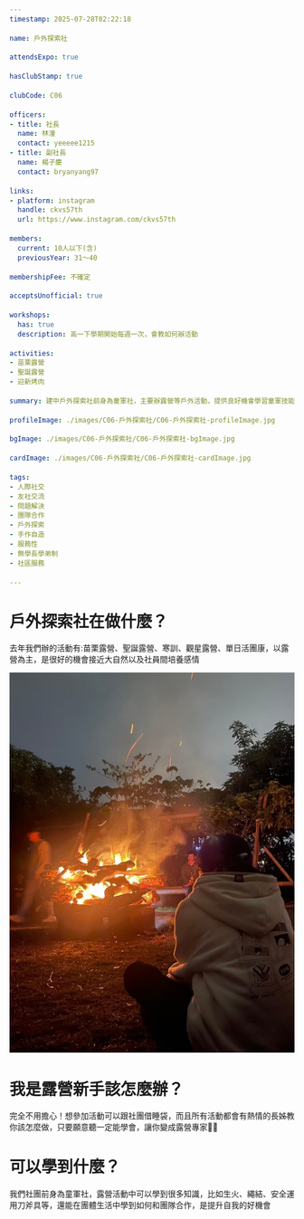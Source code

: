 ```yaml
---
timestamp: 2025-07-28T02:22:18

name: 戶外探索社

attendsExpo: true

hasClubStamp: true

clubCode: C06

officers:
- title: 社長
  name: 林潼
  contact: yeeeee1215
- title: 副社長
  name: 楊子慶
  contact: bryanyang97

links:
- platform: instagram
  handle: ckvs57th
  url: https://www.instagram.com/ckvs57th

members:
  current: 10人以下(含)
  previousYear: 31～40

membershipFee: 不確定

acceptsUnofficial: true

workshops:
  has: true
  description: 高一下學期開始每週一次，會教如何辦活動

activities:
- 苗栗露營
- 聖誕露營
- 迎新烤肉

summary: 建中戶外探索社前身為童軍社，主要辦露營等戶外活動，提供良好機會學習童軍技能、獲得公服時數，大部分活動都會跟北一友社一起，最重要的是沒有學長學弟制

profileImage: ./images/C06-戶外探索社/C06-戶外探索社-profileImage.jpg

bgImage: ./images/C06-戶外探索社/C06-戶外探索社-bgImage.jpg

cardImage: ./images/C06-戶外探索社/C06-戶外探索社-cardImage.jpg

tags:
- 人際社交
- 友社交流
- 問題解決
- 團隊合作
- 戶外探索
- 手作自造
- 服務性
- 無學長學弟制
- 社區服務

---
```


# 戶外探索社在做什麼？
去年我們辦的活動有:苗栗露營、聖誕露營、寒訓、觀星露營、單日活團康，以露營為主，是很好的機會接近大自然以及社員間培養感情

![聖誕露營](./images/C06-戶外探索社/C06-戶外探索社-content-0.jpg)

# 我是露營新手該怎麼辦？
完全不用擔心！想參加活動可以跟社團借睡袋，而且所有活動都會有熱情的長姊教你該怎麼做，只要願意聽一定能學會，讓你變成露營專家👍🏻
# 可以學到什麼？
我們社團前身為童軍社，露營活動中可以學到很多知識，比如生火、繩結、安全運用刀斧具等，還能在團體生活中學到如何和團隊合作，是提升自我的好機會
